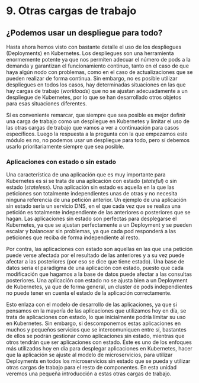 # 9. Otras cargas de trabajo

## ¿Podemos usar un despliegue para todo?

Hasta ahora hemos visto con bastante detalle el uso de los despliegues (Deployments) en Kubernetes. Los despliegues son una herramienta enormemente potente ya que nos permiten adecuar el número de pods a la demanda y garantizan el funcionamiento continuo, tanto en el caso de que haya algún nodo con problemas, como en el caso de actualizaciones que se pueden realizar de forma continua. Sin embargo, no es posible utilizar despliegues en todos los casos, hay determinadas situaciones en las que hay cargas de trabajo (_workloads_) que no se ajustan adecuadamente a un despliegue de Kubernetes, por lo que se han desarrollado otros objetos para esas situaciones diferentes.

Sí es conveniente remarcar, que siempre que sea posible es mejor definir una carga de trabajo como un despliegue en Kubernetes y limitar el uso de las otras cargas de trabajo que vamos a ver a continuación para casos específicos. Luego la respuesta a la pregunta con la que empezamos este módulo es no, no podemos usar un despliegue para todo, pero sí debemos usarlo prioritariamente siempre que sea posible.

### Aplicaciones con estado o sin estado

Una característica de una aplicación que es muy importante para Kubernetes es si se trata de una aplicación con estado (_stateful_) o sin estado (_stateless_). Una aplicación sin estado es aquella en la que las peticiones son totalmente independientes unas de otras y no necesita ninguna referencia de una petición anterior. Un ejemplo de una aplicación sin estado sería un servicio DNS, en el que cada vez que se realiza una petición es totalmente independiente de las anteriores o posteriores que se hagan. Las aplicaciones sin estado son perfectas para desplegarse el Kubernetes, ya que se ajustan perfectamente a un Deployment y se pueden escalar y balancear sin problemas, ya que cada pod responderá a las peticiones que reciba de forma independiente al resto.

Por contra, las aplicaciones con estado son aquellas en las que una petición puede verse afectada por el resultado de las anteriores y a su vez puede afectar a las posteriores (por eso se dice que tiene estado). Una base de datos sería el paradigma de una aplicación con estado, puesto que cada modificación que hagamos a la base de datos puede afectar a las consultas posteriores. Una aplicación con estado no se ajusta bien a un Deployment de Kubernetes, ya que de forma general, un cluster de pods independientes no puede tener en cuenta el estado de la aplicación correctamente.

Esto enlaza con el modelo de desarrollo de las aplicaciones, ya que si pensamos en la mayoría de las aplicaciones que utilizamos hoy en día, se trata de aplicaciones con estado, lo que inicialmente podría limitar su uso en Kubernetes. Sin embargo, si descomponemos estas aplicaciones en muchos y pequeños servicios que se intercomuniquen entre sí, bastantes de ellos se podrán gestionar como aplicaciones sin estado, mientras que otros tendrán que ser aplicaciones con estado. Éste es uno de los enfoques más utilizados hoy en día para desplegar aplicaciones en Kubernetes, hacer que la aplicación se ajuste al modelo de microservicios, para utilizar Deployments en todos los microservicios sin estado que se pueda y utilizar otras cargas de trabajo para el resto de componentes. En esta unidad veremos una pequeña introducción a estas otras cargas de trabajo.
